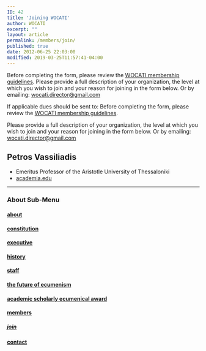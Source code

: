 ```yaml
---
ID: 42
title: 'Joining WOCATI'
author: WOCATI
excerpt: ""
layout: article
permalink: /members/join/
published: true
date: 2012-06-25 22:03:00
modified: 2019-03-25T11:57:41-04:00
---
```

Before completing the form, please review the [WOCATI membership guidelines](/about/). Please provide a full description of your organization, the level at which you wish to join and your reason for joining in the form below. Or by emailing: wocati.director@gmail.com  

 If applicable dues should be sent to: Before completing the form, please review the [WOCATI membership guidelines](/about/).

 Please provide a full description of your organization, the level at which you wish to join and your reason for joining in the form below.
 Or by emailing: wocati.director@gmail.com  

## **Petros Vassiliadis**
 - Emeritus Professor of the Aristotle University of Thessaloniki
 - [academia.edu](http://auth.academia.edu/PetrosVassiliadis)

***
### About Sub-Menu
#### [about](/about/)
#### [constitution](/about/constitution/)
#### [executive](/about/executive/)
#### [history](/about/history/)
#### [staff](/about/staff/)
#### [the future of ecumenism](/about/the-future-of-ecumenism/)
#### [academic scholarly ecumenical award](/academic-scholarly-ecumenical-award/)
#### [members](/members/)
##### [join](/join/)
#### [contact](/contact/)
